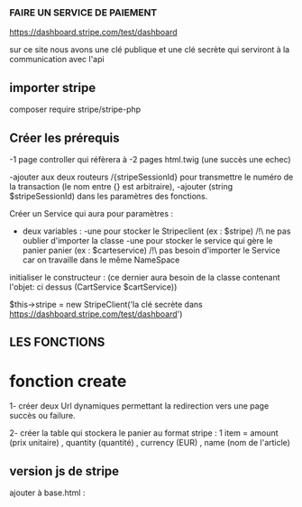 ### FAIRE UN SERVICE DE PAIEMENT ###

https://dashboard.stripe.com/test/dashboard

sur ce site nous avons une clé publique et une clé secrète qui serviront à la communication avec l'api

## importer stripe ##

composer require stripe/stripe-php


## Créer les prérequis ##

-1 page controller qui réfèrera à 
-2 pages html.twig (une succès une echec) <!-- on crée donc 2 routes dans le controller -->

-ajouter aux deux routeurs  /{stripeSessionId} pour transmettre le numéro de la transaction (le nom entre {} est arbitraire), 
-ajouter (string $stripeSessionId) dans les paramètres des fonctions.

Créer un Service qui aura pour paramètres : 

 - deux variables : 
                    -une pour stocker le Stripeclient (ex : $stripe)  /!\ ne pas oublier d'importer la classe 
                    -une pour stocker le service qui gère le panier panier (ex : $carteservice) /!\ pas besoin d'importer le Service car on travaille dans le même NameSpace


initialiser le constructeur  : (ce dernier aura besoin de la classe contenant l'objet: ci dessus (CartService $cartService)) 

$this->stripe = new StripeClient('la clé secrète dans https://dashboard.stripe.com/test/dashboard')


## LES FONCTIONS  ##

# fonction create # 
<!-- crée une session de paiement -->

1- créer deux Url dynamiques permettant la redirection vers une page succès ou failure.

2- créer la table qui stockera le panier au format stripe :  1 item = amount (prix unitaire) , quantity (quantité) , currency (EUR) , name (nom de l'article)

## version js de stripe ##
ajouter à base.html : 
<script src="https://js.stripe.com/v3/"></script>